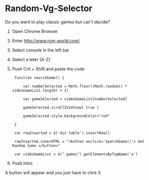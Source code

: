 Random-Vg-Selector
==================

Do you want to play classic games but can't decide? 

1. Open Chrome Browser
2. Enter http://www.rom-world.com/
3. Select console in the left bar
4. Select a leter [A-Z]
5. Push Crtl + Shift and paste the code

		function searchGame() {

			var numberSelected = Math.floor((Math.random() * videoGameList.length) + 1)

			var gameSelected = videoGameList[numberSelected]

			gameSelected.scrollIntoView( true )

			gameSelected.style.backgroundColor="red"

		}

		var rowInserted = $('div table').insertRow()

		rowInserted.innerHTML = "<button onclick='searchGame()'> Get Random Game </button>"

		var videoGameList = $(".games").getElementsByTagName('a')


6. Push Intro

A button will appear and you just have to click it.
